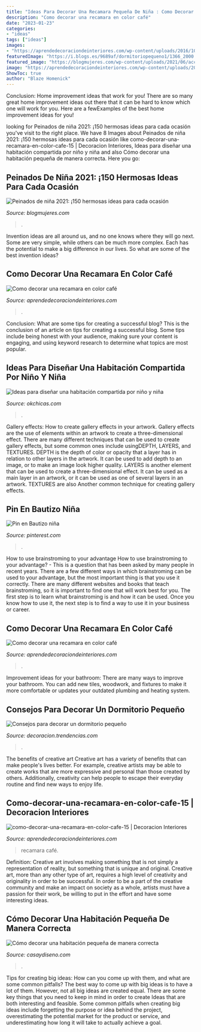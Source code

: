 ```yaml
---
title: "Ideas Para Decorar Una Recamara Pequeña De Niña : Como Decorar Una Recamara En Color Café"
description: "Como decorar una recamara en color café"
date: "2023-01-23"
categories:
- "ideas"
tags: ["ideas"]
images:
- "https://aprendedecoraciondeinteriores.com/wp-content/uploads/2016/10/Como-decorar-una-recamara-en-color-café-16.jpg"
featuredImage: "https://i.blogs.es/9689af/dormitoriopequeno1/1366_2000.jpg"
featured_image: "https://blogmujeres.com/wp-content/uploads/2021/06/acconciature-bambina-1000-89.jpg"
image: "https://aprendedecoraciondeinteriores.com/wp-content/uploads/2016/10/Como-decorar-una-recamara-en-color-café-16.jpg"
ShowToc: true
author: "Blaze Homenick"
---
```



Conclusion: Home improvement ideas that work for you!
There are so many great home improvement ideas out there that it can be hard to know which one will work for you. Here are a fewExamples of the best home improvement ideas for you!

	

		
looking for Peinados de niña 2021: ¡150 hermosas ideas para cada ocasión you've visit to the right place. We have 8 Images about Peinados de niña 2021: ¡150 hermosas ideas para cada ocasión like como-decorar-una-recamara-en-color-cafe-15 | Decoracion Interiores, Ideas para diseñar una habitación compartida por niño y niña and also Cómo decorar una habitación pequeña de manera correcta. Here you go:
		
    
## Peinados De Niña 2021: ¡150 Hermosas Ideas Para Cada Ocasión

<img loading=lazy src="https://blogmujeres.com/wp-content/uploads/2021/06/acconciature-bambina-1000-89.jpg" onerror="this.onerror=null;this.src='https://tse1.mm.bing.net/th?id=OIP.QsniCZSbk4T5RoBms9LJkgHaKX&amp;pid=15.1';" alt="Peinados de niña 2021: ¡150 hermosas ideas para cada ocasión">

_Source: blogmujeres.com_

>. 

	

Invention ideas are all around us, and no one knows where they will go next. Some are very simple, while others can be much more complex. Each has the potential to make a big difference in our lives. So what are some of the best invention ideas?

    
## Como Decorar Una Recamara En Color Café

<img loading=lazy src="https://aprendedecoraciondeinteriores.com/wp-content/uploads/2016/10/Como-decorar-una-recamara-en-color-café-6.jpg" onerror="this.onerror=null;this.src='https://tse1.mm.bing.net/th?id=OIP.zqCczMBNyzlDZEGkdOkRlgHaFF&amp;pid=15.1';" alt="Como decorar una recamara en color café">

_Source: aprendedecoraciondeinteriores.com_

>. 

	

Conclusion: What are some tips for creating a successful blog?
This is the conclusion of an article on tips for creating a successful blog. 
Some tips include being honest with your audience, making sure your content is engaging, and using keyword research to determine what topics are most popular.

    
## Ideas Para Diseñar Una Habitación Compartida Por Niño Y Niña

<img loading=lazy src="https://www.okchicas.com/wp-content/uploads/2015/10/diseños-de-cuartos-compartidos-de-niño-y-niña-221.jpg" onerror="this.onerror=null;this.src='https://tse4.mm.bing.net/th?id=OIP.A0CtXCFApfPLXiPY985StgHaFc&amp;pid=15.1';" alt="Ideas para diseñar una habitación compartida por niño y niña">

_Source: okchicas.com_

>. 

	

Gallery effects: How to create gallery effects in your artwork.
Gallery effects are the use of elements within an artwork to create a three-dimensional effect. There are many different techniques that can be used to create gallery effects, but some common ones include usingDEPTH, LAYERS, and TEXTURES.
 DEPTH is the depth of color or opacity that a layer has in relation to other layers in the artwork. It can be used to add depth to an image, or to make an image look higher quality. LAYERS is another element that can be used to create a three-dimensional effect. It can be used as a main layer in an artwork, or it can be used as one of several layers in an artwork. TEXTURES are also Another common technique for creating gallery effects.

    
## Pin En Bautizo Niña

<img loading=lazy src="https://i.pinimg.com/736x/2b/80/fa/2b80fa9f781d752d560a8a08ad89df53.jpg" onerror="this.onerror=null;this.src='https://tse1.mm.bing.net/th?id=OIP.-c_L2xUXxkOswyrR5FC6MgAAAA&amp;pid=15.1';" alt="Pin en Bautizo niña">

_Source: pinterest.com_

>. 

	

How to use brainstroming to your advantage
How to use brainstroming to your advantage? - This is a question that has been asked by many people in recent years. There are a few different ways in which brainstroming can be used to your advantage, but the most important thing is that you use it correctly. There are many different websites and books that teach brainstroming, so it is important to find one that will work best for you. The first step is to learn what brainstroming is and how it can be used. Once you know how to use it, the next step is to find a way to use it in your business or career.

    
## Como Decorar Una Recamara En Color Café

<img loading=lazy src="https://aprendedecoraciondeinteriores.com/wp-content/uploads/2016/10/Como-decorar-una-recamara-en-color-café-16.jpg" onerror="this.onerror=null;this.src='https://tse2.mm.bing.net/th?id=OIP.3ijQxO0IB7boHYYqpdCFzQHaJ3&amp;pid=15.1';" alt="Como decorar una recamara en color café">

_Source: aprendedecoraciondeinteriores.com_

>. 

	

Improvement ideas for your bathroom:
There are many ways to improve your bathroom. You can add new tiles, woodwork, and fixtures to make it more comfortable or updates your outdated plumbing and heating system.

    
## Consejos Para Decorar Un Dormitorio Pequeño

<img loading=lazy src="https://i.blogs.es/9689af/dormitoriopequeno1/1366_2000.jpg" onerror="this.onerror=null;this.src='https://tse1.mm.bing.net/th?id=OIP.U2wzSFSmKgRgJP8hl_EQgwHaFo&amp;pid=15.1';" alt="Consejos para decorar un dormitorio pequeño">

_Source: decoracion.trendencias.com_

>. 

	

The benefits of creative art
Creative art has a variety of benefits that can make people's lives better. For example, creative artists may be able to create works that are more expressive and personal than those created by others. Additionally, creativity can help people to escape their everyday routine and find new ways to enjoy life.

    
## Como-decorar-una-recamara-en-color-cafe-15 | Decoracion Interiores

<img loading=lazy src="https://aprendedecoraciondeinteriores.com/wp-content/uploads/2016/10/Como-decorar-una-recamara-en-color-café-15.jpg" onerror="this.onerror=null;this.src='https://tse3.mm.bing.net/th?id=OIP.R5-FlRATqs4L1PbOdvqnowHaFQ&amp;pid=15.1';" alt="como-decorar-una-recamara-en-color-cafe-15 | Decoracion Interiores">

_Source: aprendedecoraciondeinteriores.com_

>recamara café. 

	

Definition: Creative art involves making something that is not simply a representation of reality, but something that is unique and original.
Creative art, more than any other type of art, requires a high level of creativity and originality in order to be successful. In order to be a part of the creative community and make an impact on society as a whole, artists must have a passion for their work, be willing to put in the effort and have some interesting ideas.

    
## Cómo Decorar Una Habitación Pequeña De Manera Correcta

<img loading=lazy src="https://casaydiseno.com/wp-content/uploads/2018/01/como-decorar-una-habitacion-etnica.jpg" onerror="this.onerror=null;this.src='https://tse4.mm.bing.net/th?id=OIP.M4PSmAmR-i_xg7N4W8pAGwHaLH&amp;pid=15.1';" alt="Cómo decorar una habitación pequeña de manera correcta">

_Source: casaydiseno.com_

>. 

	

Tips for creating big ideas: How can you come up with them, and what are some common pitfalls?
The best way to come up with big ideas is to have a lot of them. However, not all big ideas are created equal. There are some key things that you need to keep in mind in order to create Ideas that are both interesting and feasible. Some common pitfalls when creating big ideas include forgetting the purpose or idea behind the project, overestimating the potential market for the product or service, and underestimating how long it will take to actually achieve a goal.

